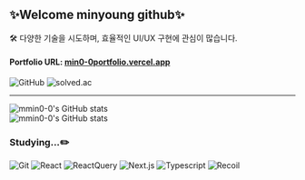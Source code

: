 ## ✨Welcome minyoung github✨
🛠️ 다양한 기술을 시도하며, 효율적인 UI/UX 구현에 관심이 많습니다.  

#### Portfolio URL: [min0-0portfolio.vercel.app](https://min0-0portfolio.vercel.app/)

![GitHub](https://img.shields.io/badge/GitHub-46%20/%202536-black?logo=github)
![solved.ac](https://img.shields.io/badge/solved.ac-S3-blue)

---

![mmin0-0's GitHub stats](https://github-readme-stats.vercel.app/api/top-langs/?username=mmin0-0&theme=dark&layout=compact)
<br />
![mmin0-0's GitHub stats](https://github-readme-stats.vercel.app/api?username=mmin0-0&hide=contribs,prs&theme=dark)

### Studying...✏️
![Git](https://img.shields.io/badge/Git-F05032?style=flat&logo=Git&logoColor=white)
![React](https://img.shields.io/badge/React-61DAFB?style=flat&logo=React&logoColor=white)
![ReactQuery](https://img.shields.io/badge/ReactQuery-FF4154?style=flat&logo=ReactQuery&logoColor=white)
![Next.js](https://img.shields.io/badge/Next.js-000000?style=flat&logo=Next.js&logoColor=white)
![Typescript](https://img.shields.io/badge/Typescript-3178C6?style=flat&logo=Typescript&logoColor=white)
![Recoil](https://img.shields.io/badge/Recoil-3578E5?style=flat&logo=Recoil&logoColor=white)

